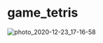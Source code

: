# game_tetris
![photo_2020-12-23_17-16-58](https://user-images.githubusercontent.com/74060646/102995392-c201fb80-4542-11eb-90a6-550d5f9253d3.jpg)
